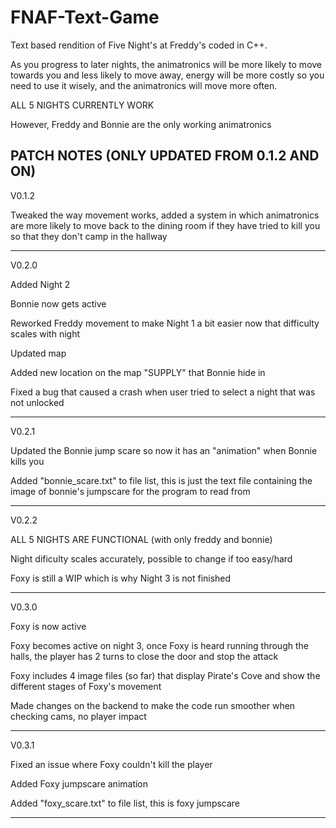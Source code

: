 # FNAF-Text-Game
Text based rendition of Five Night's at Freddy's coded in C++.

As you progress to later nights, the animatronics will be more likely to move towards you and less likely to move away, energy will be more costly so you need to use it wisely, and the animatronics will move more often.

ALL 5 NIGHTS CURRENTLY WORK

  However, Freddy and Bonnie are the only working animatronics

PATCH NOTES (ONLY UPDATED FROM 0.1.2 AND ON)
-----------------
V0.1.2

Tweaked the way movement works, added a system in which animatronics are more likely to move back to the dining room if they have tried to kill you so that they don't camp in the hallway

-----------------
V0.2.0

Added Night 2

Bonnie now gets active

Reworked Freddy movement to make Night 1 a bit easier now that difficulty scales with night

Updated map

Added new location on the map "SUPPLY" that Bonnie hide in 

Fixed a bug that caused a crash when user tried to select a night that was not unlocked 

-----------------
V0.2.1

Updated the Bonnie jump scare so now it has an "animation" when Bonnie kills you

Added "bonnie_scare.txt" to file list, this is just the text file containing the image of bonnie's jumpscare for the program to read from

-----------------
V0.2.2

ALL 5 NIGHTS ARE FUNCTIONAL (with only freddy and bonnie)

  Night dificulty scales accurately, possible to change if too easy/hard

Foxy is still a WIP which is why Night 3 is not finished 

-----------------
V0.3.0

Foxy is now active

Foxy becomes active on night 3, once Foxy is heard running through the halls, the player has 2 turns to close the door and stop the attack

Foxy includes 4 image files (so far) that display Pirate's Cove and show the different stages of Foxy's movement

Made changes on the backend to make the code run smoother when checking cams, no player impact

-----------------
V0.3.1

Fixed an issue where Foxy couldn't kill the player

Added Foxy jumpscare animation

Added "foxy_scare.txt" to file list, this is foxy jumpscare

-----------------
